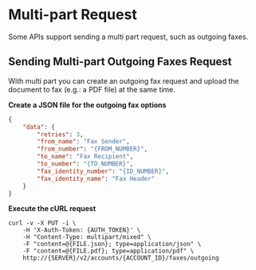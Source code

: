 # Multi-part Request

Some APIs support sending a multi part request, such as outgoing faxes.

## Sending Multi-part Outgoing Faxes Request

With multi part you can create an outgoing fax request and upload the document to fax (e.g.: a PDF file) at the same time.

**Create a JSON file for the outgoing fax options**

```json
{
    "data": {
        "retries": 3,
        "from_name": "Fax Sender",
        "from_number": "{FROM_NUMBER}",
        "to_name": "Fax Recipient",
        "to_number": "{TO_NUMBER}",
        "fax_identity_number": "{ID_NUMBER}",
        "fax_identity_name": "Fax Header"
    }
}
```

**Execute the cURL request**

```shell
curl -v -X PUT -i \
    -H 'X-Auth-Token: {AUTH_TOKEN}' \
    -H "Content-Type: multipart/mixed" \
    -F "content=@{FILE.json}; type=application/json" \
    -F "content=@{FILE.pdf}; type=application/pdf" \
    http://{SERVER}/v2/accounts/{ACCOUNT_ID}/faxes/outgoing
```
